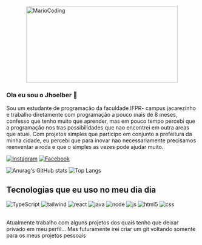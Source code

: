 
###
<img style="width: 400px; height: 200px; display: block; margin-left: auto; margin-right: auto;" alt="MarioCoding" src="https://user-images.githubusercontent.com/74038190/225813708-98b745f2-7d22-48cf-9150-083f1b00d6c9.gif">




### Ola eu sou o Jhoelber 👋
 Sou um estudante de programação da faculdade IFPR- campus jacarezinho e trabalho diretamente com programação a pouco mais de 8 meses, confesso que tenho muito que aprender, mas em pouco tempo percebi que a programação nos tras possibilidades que nao encontrei em outra areas que atuei. Com projetos simples que participo em conjunto a prefeitura da minha cidade, eu percebi que para inovar nao necessariamente precisamos reenventar a roda e que o simples as vezes pode ajudar muito.

[![Instagram](https://img.shields.io/badge/Instagram-E4405F?style=for-the-badge&logo=instagram&logoColor=white)](https://www.instagram.com/jhoelberlp)
[![Facebook](https://img.shields.io/badge/Facebook-1877F2?style=for-the-badge&logo=facebook&logoColor=white)](https://www.facebook.com/profile.php?id=61557315723920&mibextid=ZbWKwL)

![Anurag's GitHub stats](https://github-readme-stats.vercel.app/api?username=jhoelber&show_icons=true&theme=dracula)
![Top Langs](https://github-readme-stats.vercel.app/api/top-langs/?username=jhoelber&hide_progress=true)

###


## Tecnologias que eu uso no meu dia dia

<div style="display: inline_block"> 

<img style="align:center" alt="TypeScript" src="https://img.shields.io/badge/TypeScript-007ACC?style=for-the-badge&logo=typescript&logoColor=white">
<img style="align:center" alt="tailwind" src="https://img.shields.io/badge/Tailwind_CSS-38B2AC?style=for-the-badge&logo=tailwind-css&logoColor=white">
<img style="align:center" alt="react" src="https://img.shields.io/badge/React-20232A?style=for-the-badge&logo=react&logoColor=61DAFB">
<img style="align:center" alt="java" src="https://img.shields.io/badge/Java-ED8B00?style=for-the-badge&logo=openjdk&logoColor=white">
<img style="align:center" alt="node" src="https://img.shields.io/badge/Node.js-43853D?style=for-the-badge&logo=node.js&logoColor=white">
<img style="align:center" alt="js" src="https://img.shields.io/badge/JavaScript-F7DF1E?style=for-the-badge&logo=javascript&logoColor=black">
<img style="align:center" alt="html5" src="https://img.shields.io/badge/HTML-239120?style=for-the-badge&logo=html5&logoColor=white">
<img style="align:center" alt="css" src="https://img.shields.io/badge/CSS-239120?&style=for-the-badge&logo=css3&logoColor=white">

</div> <br>

<p> Atualmente trabalho com alguns projetos dos quais tenho que deixar privado em meu perfil... Mas futuramente irei criar um git voltando somente para os meus projetos pessoais </p>





